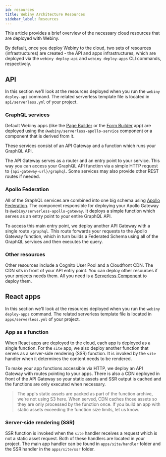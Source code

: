 ```yaml
---
id: resources
title: Webiny Architecture Resources
sidebar_label: Resources
---
```


This article provides a brief overview of the necessary cloud resources that are deployed with Webiny.  

By default, once you deploy Webiny to the cloud, two sets of resources (infrastructures) are created - the API and apps infrastructures, which are deployed via the `webiny deploy-api` and `webiny deploy-apps` CLI commands, respectively.
 
## API

In this section we'll look at the resources deployed when you run the `webiny deploy-api` command. The related serverless template file is located in `api/serverless.yml` of your project.

### GraphQL services

Default Webiny apps (like the [Page Builder](/docs/webiny-apps/page-builder/getting-started) or the [Form Builder](/docs/webiny-apps/form-builder/introduction) app) are deployed using the `@webiny/serverless-apollo-service` component or a component that is derived from it.

These services consist of an API Gateway and a function which runs your GraphQL API.

The API Gateway serves as a router and an entry point to your service. This way you can access your GraphQL API function via a simple HTTP request to `{api-gateway-url}/graphql`. Some services may also provide other REST routes if needed.

### Apollo Federation

All of the GraphQL services are combined into one big schema using [Apollo Federation](https://www.apollographql.com/docs/apollo-server/federation/introduction/). The component responsible for deploying your Apollo Gateway is `@webiny/serverless-apollo-gateway`. It deploys a simple function which serves as an entry point to your entire GraphQL API.

To access this main entry point, we deploy another API Gateway with a single route `/graphql`. This route forwards your requests to the Apollo Gateway function, which in turn builds a Federated Schema using all of the GraphQL services and then executes the query.

### Other resources

Other resources include a Cognito User Pool and a Cloudfront CDN. The CDN sits in front of your API entry point. You can deploy other resources if your projects needs them. All you need is a [Serverless Component](https://github.com/serverless/components) to deploy them.

## React apps

In this section we'll look at the resources deployed when you run the `webiny deploy-apps` command. The related serverless template file is located in `apps/serverless.yml` of your project.

### App as a function
When React apps are deployed to the cloud, each app is deployed as a single function. For the `site` app, we also deploy another function that serves as a server-side rendering (SSR) function. It is invoked by the `site` handler when it determines the content needs to be rendered.

To make your app functions accessible via HTTP, we deploy an API Gateway with routes pointing to your apps. There is also a CDN deployed in front of the API Gateway so your static assets and SSR output is cached and the functions are only executed when necessary.

> The app's static assets are packed as part of the function archive, we're not using S3 here. When served, CDN caches those assets so they are only processed by the function once. If you build an app with static assets exceeding the function size limits, let us know.

### Server-side rendering (SSR)
SSR function is invoked when the `site` handler receives a request which is not a static asset request. Both of these handlers are located in your project. The main app handler can be found in `apps/site/handler` folder and the SSR handler in the `apps/site/ssr` folder. 

